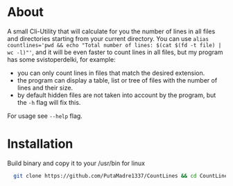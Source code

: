 # About
A small Cli-Utility that will calculate for you the number of lines in all files and directories starting from your current directory.
You can use `alias countlines='pwd && echo "Total number of lines: $(cat $(fd -t file) | wc -l)"'`, and it will be even faster to count lines in all files, but my program has some svistoperdelki, for example:
- you can only count lines in files that match the desired extension.
- the program can display a table, list or tree of files with the number of lines and their size.
- by default hidden files are not taken into account by the program, but the `-h` flag will fix this.

For usage see `--help` flag.

# Installation
Build binary and copy it to your /usr/bin for linux
```sh
  git clone https://github.com/PutaMadre1337/CountLines && cd CountLines && go build -o countlines $(find cmd/main.go) && sudo cp countlines /usr/bin && cd .. && rm -rf CountLines
```
